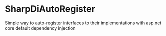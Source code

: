 # SharpDiAutoRegister
Simple way to auto-register interfaces to their implementations with asp.net core default dependency injection

